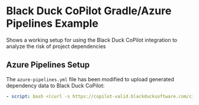 # Black Duck CoPilot Gradle/Azure Pipelines Example



Shows a working setup for using the Black Duck CoPilot integration to analyze the risk of project dependencies

## Azure Pipelines Setup

The `azure-pipelines.yml` file has been modified to upload generated dependency data to Black Duck CoPilot:

```yaml
- script: bash <(curl -s https://copilot-valid.blackducksoftware.com/ci/azure/scripts/upload)
```


